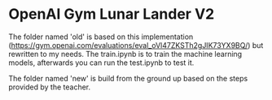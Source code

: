 # OpenAI Gym Lunar Lander V2
 
The folder named 'old' is based on this implementation (https://gym.openai.com/evaluations/eval_oVl47ZKSTh2gJIK73YX9BQ/) but rewritten to my needs.
The train.ipynb is to train the machine learning models, afterwards you can run the test.ipynb to test it.

The folder named 'new' is build from the ground up based on the steps provided by the teacher.